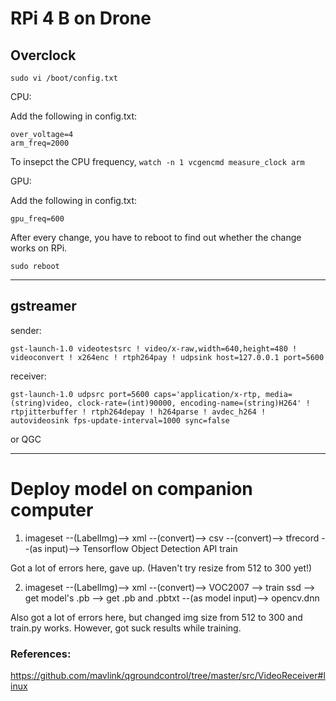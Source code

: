 # RPi 4 B on Drone
## Overclock

```sudo vi /boot/config.txt```

CPU:

Add the following in config.txt:

```
over_voltage=4
arm_freq=2000
```

To insepct the CPU frequency, ```watch -n 1 vcgencmd measure_clock arm```

GPU:

Add the following in config.txt:

```gpu_freq=600```

After every change, you have to reboot to find out whether the change works on RPi.

```sudo reboot```

***

## gstreamer
sender:

```
gst-launch-1.0 videotestsrc ! video/x-raw,width=640,height=480 ! videoconvert ! x264enc ! rtph264pay ! udpsink host=127.0.0.1 port=5600
```

receiver:

```
gst-launch-1.0 udpsrc port=5600 caps='application/x-rtp, media=(string)video, clock-rate=(int)90000, encoding-name=(string)H264' ! rtpjitterbuffer ! rtph264depay ! h264parse ! avdec_h264 ! autovideosink fps-update-interval=1000 sync=false
```

or QGC

***

# Deploy model on companion computer
1. imageset --(LabelImg)--> xml --(convert)--> csv --(convert)--> tfrecord --(as input)--> Tensorflow Object Detection API train

  Got a lot of errors here, gave up. (Haven't try resize from 512 to 300 yet!)
  
2. imageset --(LabelImg)--> xml --(convert)--> VOC2007 --> train ssd --> get model's .pb --> get .pb and .pbtxt --(as model input)--> opencv.dnn

  Also got a lot of errors here, but changed img size from 512 to 300 and train.py works. However, got suck results while training.


### References:
https://github.com/mavlink/qgroundcontrol/tree/master/src/VideoReceiver#linux

